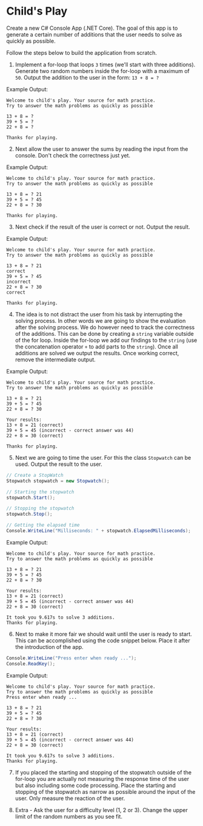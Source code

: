 # Child's Play

Create a new C# Console App (.NET Core). The goal of this app is to generate a certain number of additions that the user needs to solve as quickly as possible.

Follow the steps below to build the application from scratch.

1. Implement a for-loop that loops `3` times (we'll start with three additions). Generate two random numbers inside the for-loop with a maximum of `50`. Output the addition to the user in the form: `13 + 8 = ?`

Example Output:

```text
Welcome to child's play. Your source for math practice.
Try to answer the math problems as quickly as possible

13 + 8 = ?
39 + 5 = ?
22 + 8 = ?

Thanks for playing.
```

2. Next allow the user to answer the sums by reading the input from the console. Don't check the correctness just yet.

Example Output:

```text
Welcome to child's play. Your source for math practice.
Try to answer the math problems as quickly as possible

13 + 8 = ? 21
39 + 5 = ? 45
22 + 8 = ? 30

Thanks for playing.
```

3. Next check if the result of the user is correct or not. Output the result.

Example Output:

```text
Welcome to child's play. Your source for math practice.
Try to answer the math problems as quickly as possible

13 + 8 = ? 21
correct
39 + 5 = ? 45
incorrect
22 + 8 = ? 30
correct

Thanks for playing.
```

4. The idea is to not distract the user from his task by interrupting the solving process. In other words we are going to show the evaluation after the solving process. We do however need to track the correctness of the additions. This can be done by creating a `string` variable outside of the for loop. Inside the for-loop we add our findings to the `string` (use the concatenation operator `+` to add parts to the `string`). Once all additions are solved we output the results. Once working correct, remove the intermediate output.

Example Output:

```text
Welcome to child's play. Your source for math practice.
Try to answer the math problems as quickly as possible

13 + 8 = ? 21
39 + 5 = ? 45
22 + 8 = ? 30

Your results:
13 + 8 = 21 (correct)
39 + 5 = 45 (incorrect - correct answer was 44)
22 + 8 = 30 (correct)

Thanks for playing.
```

5. Next we are going to time the user. For this the class `Stopwatch` can be used. Output the result to the user.

```csharp
// Create a StopWatch
Stopwatch stopwatch = new Stopwatch();

// Starting the stopwatch
stopwatch.Start();

// Stopping the stopwatch
stopwatch.Stop();

// Getting the elapsed time
Console.WriteLine("Milliseconds: " + stopwatch.ElapsedMilliseconds);
```

Example Output:

```text
Welcome to child's play. Your source for math practice.
Try to answer the math problems as quickly as possible

13 + 8 = ? 21
39 + 5 = ? 45
22 + 8 = ? 30

Your results:
13 + 8 = 21 (correct)
39 + 5 = 45 (incorrect - correct answer was 44)
22 + 8 = 30 (correct)

It took you 9.617s to solve 3 additions.
Thanks for playing.
```

6. Next to make it more fair we should wait until the user is ready to start. This can be accomplished using the code snippet below. Place it after the introduction of the app.

```csharp
Console.WriteLine("Press enter when ready ...");
Console.ReadKey();
```

Example Output:

```text
Welcome to child's play. Your source for math practice.
Try to answer the math problems as quickly as possible
Press enter when ready ...

13 + 8 = ? 21
39 + 5 = ? 45
22 + 8 = ? 30

Your results:
13 + 8 = 21 (correct)
39 + 5 = 45 (incorrect - correct answer was 44)
22 + 8 = 30 (correct)

It took you 9.617s to solve 3 additions.
Thanks for playing.
```

7. If you placed the starting and stopping of the stopwatch outside of the for-loop you are actually not measuring the response time of the user but also including some code processing. Place the starting and stopping of the stopwatch as narrow as possible around the input of the user. Only measure the reaction of the user.

8. Extra - Ask the user for a difficulty level (1, 2 or 3). Change the upper limit of the random numbers as you see fit.